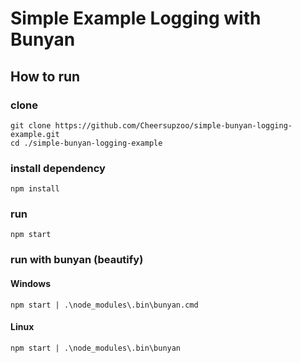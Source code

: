 # Simple Example Logging with Bunyan

## How to run

### clone
```
git clone https://github.com/Cheersupzoo/simple-bunyan-logging-example.git
cd ./simple-bunyan-logging-example
```

### install dependency
```
npm install
```

### run
```
npm start
```

### run with bunyan (beautify)

#### Windows
```
npm start | .\node_modules\.bin\bunyan.cmd
```

#### Linux
```
npm start | .\node_modules\.bin\bunyan
```